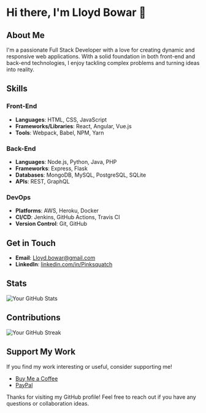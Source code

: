 # Hi there, I'm Lloyd Bowar 👋

## About Me

I'm a passionate Full Stack Developer with a love for creating dynamic and responsive web applications. With a solid foundation in both front-end and back-end technologies, I enjoy tackling complex problems and turning ideas into reality.

## Skills

### Front-End
- **Languages**: HTML, CSS, JavaScript
- **Frameworks/Libraries**: React, Angular, Vue.js
- **Tools**: Webpack, Babel, NPM, Yarn

### Back-End
- **Languages**: Node.js, Python, Java, PHP
- **Frameworks**: Express, Flask
- **Databases**: MongoDB, MySQL, PostgreSQL, SQLite
- **APIs**: REST, GraphQL

### DevOps
- **Platforms**: AWS, Heroku, Docker
- **CI/CD**: Jenkins, GitHub Actions, Travis CI
- **Version Control**: Git, GitHub

## Get in Touch

- **Email**: [Lloyd.bowar@gmail.com](mailto:Lloyd.bowar@gmail.com)
- **LinkedIn**: [linkedin.com/in/Pinksquatch](https://linkedin.com/in/Pinksquatch)

## Stats

![Your GitHub Stats](https://github-readme-stats.vercel.app/api?username=yourusername&show_icons=true&theme=radical)

## Contributions

![Your GitHub Streak](https://github-readme-streak-stats.herokuapp.com/?user=yourusername&theme=radical)

## Support My Work

If you find my work interesting or useful, consider supporting me!

- [Buy Me a Coffee](https://www.buymeacoffee.com/yourusername)
- [PayPal](https://www.paypal.me/yourusername)

Thanks for visiting my GitHub profile! Feel free to reach out if you have any questions or collaboration ideas.
